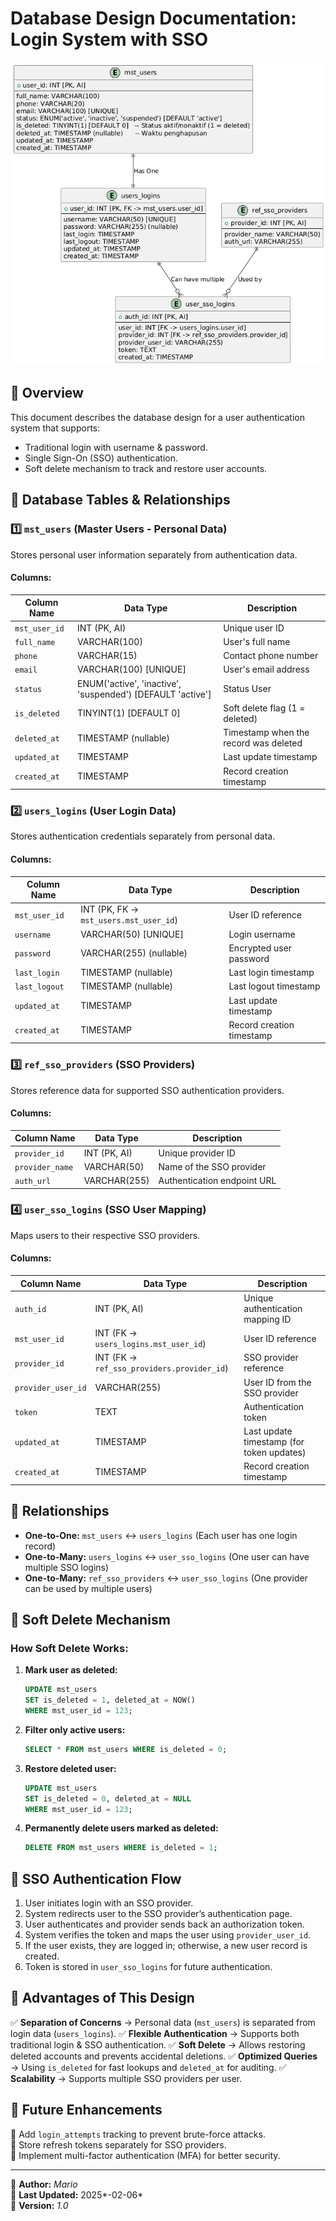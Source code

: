# Database Design Documentation: Login System with SSO&#x20;
![alt text](https://github.com/MarioAPasama/my_notes/blob/main/Database/login/logindatabase.png?raw=true)
## **📌 Overview**

This document describes the database design for a user authentication system that supports:

- Traditional login with username & password.
- Single Sign-On (SSO) authentication.
- Soft delete mechanism to track and restore user accounts.

## **📁 Database Tables & Relationships**

### **1️⃣ ********************`mst_users`******************** (Master Users - Personal Data)**

Stores personal user information separately from authentication data.

#### **Columns:**

| Column Name   | Data Type              | Description                           |
| ------------- | ---------------------- | ------------------------------------- |
| `mst_user_id` | INT (PK, AI)           | Unique user ID                        |
| `full_name`   | VARCHAR(100)           | User's full name                      |
| `phone`       | VARCHAR(15)            | Contact phone number                  |
| `email`       | VARCHAR(100) [UNIQUE]  | User's email address                  |
| `status`      | ENUM('active', 'inactive', 'suspended') [DEFAULT 'active']  | Status User                  |
| `is_deleted`  | TINYINT(1) [DEFAULT 0] | Soft delete flag (1 = deleted)        |
| `deleted_at`  | TIMESTAMP (nullable)   | Timestamp when the record was deleted |
| `updated_at`  | TIMESTAMP              | Last update timestamp                 |
| `created_at`  | TIMESTAMP              | Record creation timestamp             |

### **2️⃣ ********************`users_logins`******************** (User Login Data)**

Stores authentication credentials separately from personal data.

#### **Columns:**

| Column Name   | Data Type                              | Description               |
| ------------- | -------------------------------------- | ------------------------- |
| `mst_user_id` | INT (PK, FK → `mst_users.mst_user_id`) | User ID reference         |
| `username`    | VARCHAR(50) [UNIQUE]                   | Login username            |
| `password`    | VARCHAR(255) (nullable)                | Encrypted user password   |
| `last_login`  | TIMESTAMP (nullable)                   | Last login timestamp      |
| `last_logout` | TIMESTAMP (nullable)                   | Last logout timestamp     |
| `updated_at`  | TIMESTAMP                              | Last update timestamp     |
| `created_at`  | TIMESTAMP                              | Record creation timestamp |

### **3️⃣ ********************`ref_sso_providers`******************** (SSO Providers)**

Stores reference data for supported SSO authentication providers.

#### **Columns:**

| Column Name     | Data Type    | Description                 |
| --------------- | ------------ | --------------------------- |
| `provider_id`   | INT (PK, AI) | Unique provider ID          |
| `provider_name` | VARCHAR(50)  | Name of the SSO provider    |
| `auth_url`      | VARCHAR(255) | Authentication endpoint URL |

### **4️⃣ ********************`user_sso_logins`******************** (SSO User Mapping)**

Maps users to their respective SSO providers.

#### **Columns:**

| Column Name        | Data Type                                  | Description                               |
| ------------------ | ------------------------------------------ | ----------------------------------------- |
| `auth_id`          | INT (PK, AI)                               | Unique authentication mapping ID          |
| `mst_user_id`      | INT (FK → `users_logins.mst_user_id`)      | User ID reference                         |
| `provider_id`      | INT (FK → `ref_sso_providers.provider_id`) | SSO provider reference                    |
| `provider_user_id` | VARCHAR(255)                               | User ID from the SSO provider             |
| `token`            | TEXT                                       | Authentication token                      |
| `updated_at`       | TIMESTAMP                                  | Last update timestamp (for token updates) |
| `created_at`       | TIMESTAMP                                  | Record creation timestamp                 |

## **🔗 Relationships**

- **One-to-One:** `mst_users` ↔ `users_logins` (Each user has one login record)
- **One-to-Many:** `users_logins` ↔ `user_sso_logins` (One user can have multiple SSO logins)
- **One-to-Many:** `ref_sso_providers` ↔ `user_sso_logins` (One provider can be used by multiple users)

## **📌 Soft Delete Mechanism**

### **How Soft Delete Works:**

1. **Mark user as deleted:**
   ```sql
   UPDATE mst_users
   SET is_deleted = 1, deleted_at = NOW()
   WHERE mst_user_id = 123;
   ```
2. **Filter only active users:**
   ```sql
   SELECT * FROM mst_users WHERE is_deleted = 0;
   ```
3. **Restore deleted user:**
   ```sql
   UPDATE mst_users
   SET is_deleted = 0, deleted_at = NULL
   WHERE mst_user_id = 123;
   ```
4. **Permanently delete users marked as deleted:**
   ```sql
   DELETE FROM mst_users WHERE is_deleted = 1;
   ```

## **📌 SSO Authentication Flow**

1. User initiates login with an SSO provider.
2. System redirects user to the SSO provider’s authentication page.
3. User authenticates and provider sends back an authorization token.
4. System verifies the token and maps the user using `provider_user_id`.
5. If the user exists, they are logged in; otherwise, a new user record is created.
6. Token is stored in `user_sso_logins` for future authentication.

## **📌 Advantages of This Design**

✅ **Separation of Concerns** → Personal data (`mst_users`) is separated from login data (`users_logins`).
✅ **Flexible Authentication** → Supports both traditional login & SSO authentication.
✅ **Soft Delete** → Allows restoring deleted accounts and prevents accidental deletions.
✅ **Optimized Queries** → Using `is_deleted` for fast lookups and `deleted_at` for auditing.
✅ **Scalability** → Supports multiple SSO providers per user.

## **📌 Future Enhancements**

🔹 Add `login_attempts` tracking to prevent brute-force attacks.\
🔹 Store refresh tokens separately for SSO providers.\
🔹 Implement multi-factor authentication (MFA) for better security.

---

📌 **Author:** *Mario*\
📆 **Last Updated:** 2025*-02-06*\
🚀 **Version:** *1.0*

